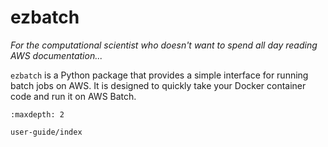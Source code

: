 # ezbatch

*For the computational scientist who doesn't want to spend all day reading AWS documentation...*

`ezbatch` is a Python package that provides a simple interface for running batch jobs on AWS. It is designed to
quickly take your Docker container code and run it on AWS Batch.

```{toctree}
:maxdepth: 2

user-guide/index
```
